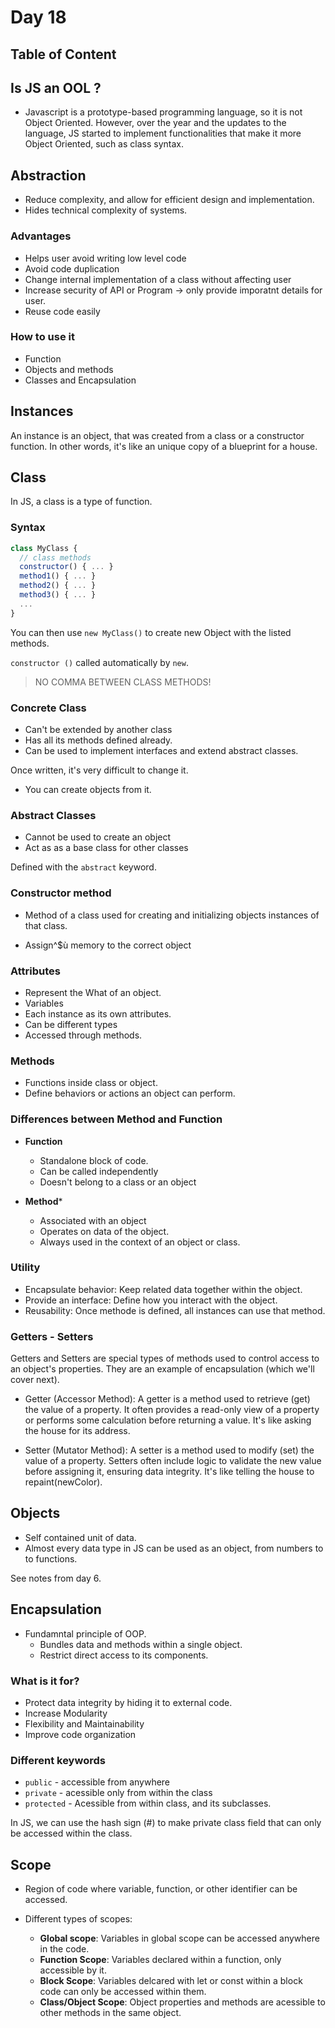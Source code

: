 # Day 18

## Table of Content

## Is JS an OOL ?

- Javascript is a prototype-based programming language, so it is not Object Oriented. However, over the year and the updates to the language, JS started to implement functionalities that make it more Object Oriented, such as class syntax.

## Abstraction

- Reduce complexity, and allow for efficient design and implementation.
- Hides technical complexity of systems.

### Advantages

- Helps user avoid writing low level code
- Avoid code duplication
- Change internal implementation of a class without affecting user
- Increase security of API or Program -> only provide imporatnt details for user.
- Reuse code easily

### How to use it

- Function
- Objects and methods
- Classes and Encapsulation

## Instances

An instance is an object, that was created from a class or a constructor function. In other words, it's like an unique copy of a blueprint for a house.

## Class

In JS, a class is a type of function.

### Syntax

```javascript
class MyClass {
  // class methods
  constructor() { ... }
  method1() { ... }
  method2() { ... }
  method3() { ... }
  ...
}
```

You can then use `new MyClass()` to create new Object with the listed methods.

`constructor ()` called automatically by `new`.

> NO COMMA BETWEEN CLASS METHODS!

### Concrete Class

- Can't be extended by another class
- Has all its methods defined already.
- Can be used to implement interfaces and extend abstract classes.

Once written, it's very difficult to change it.

- You can create objects from it.

### Abstract Classes

- Cannot be used to create an object
- Act as as a base class for other classes

Defined with the `abstract` keyword.

### Constructor method

- Method of a class used for creating and initializing objects instances of that class.

- Assign^$ù memory to the correct object

### Attributes

- Represent the What of an object.
- Variables
- Each instance as its own attributes.
- Can be different types
- Accessed through methods.

### Methods

- Functions inside class or object.
- Define behaviors or actions an object can perform.

### Differences between Method and Function

- **Function**
  - Standalone block of code.
  - Can be called independently
  - Doesn't belong to a class or an object

- **Method***
  - Associated with an object
  - Operates on data of the object.
  - Always used in the context of an object or class.

### Utility

- Encapsulate behavior: Keep related data together within the object.
- Provide an interface: Define how you interact with the object.
- Reusability: Once methode is defined, all instances can use that method.

### Getters - Setters

Getters and Setters are special types of methods used to control access to an object's properties. They are an example of encapsulation (which we'll cover next).

- Getter (Accessor Method): A getter is a method used to retrieve (get) the value of a property. It often provides a read-only view of a property or performs some calculation before returning a value. It's like asking the house for its address.

- Setter (Mutator Method): A setter is a method used to modify (set) the value of a property. Setters often include logic to validate the new value before assigning it, ensuring data integrity. It's like telling the house to repaint(newColor).

## Objects

- Self contained unit of data.
- Almost every data type in JS can be used as an object, from numbers to to functions.

See notes from day 6.

## Encapsulation

- Fundamntal principle of OOP.
  - Bundles data and methods within a single object.
  - Restrict direct access to its components.

### What is it for?

- Protect data integrity by hiding it to external code.
- Increase Modularity
- Flexibility and Maintainability
- Improve code organization

### Different keywords

- `public` - accessible from anywhere
- `private` - acessible only from within the class
- `protected` - Acessible from within class, and its subclasses.

In JS, we can use the hash sign (#) to make private class field that can only be accessed within the class.

## Scope

- Region of code where variable, function, or other identifier can be accessed.

- Different types of scopes:
  - **Global scope**: Variables in global scope can be accessed anywhere in the code.
  - **Function Scope**: Variables declared within a function, only accessible by it.
  - **Block Scope**: Variables delcared with let or const within a block code can only be accessed within them.
  - **Class/Object Scope**: Object properties and methods are acessible to other methods in the same object.

